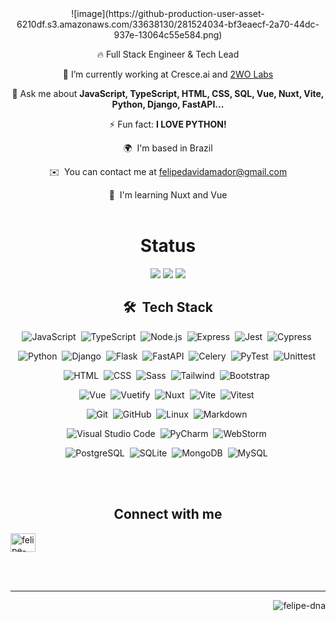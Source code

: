 <diV align="center">
 ![image](https://github-production-user-asset-6210df.s3.amazonaws.com/33638130/281524034-bf3eaecf-2a70-44dc-937e-13064c55e584.png)
  
  🔥 Full Stack Engineer & Tech Lead
  
  🔭 I’m currently working at Cresce.ai and [2WO Labs](https://github.com/2wo-Labs)
  
  💬 Ask me about **JavaScript, TypeScript, HTML, CSS, SQL, Vue, Nuxt, Vite, Python, Django, FastAPI...**
  
  ⚡ Fun fact: **I LOVE PYTHON!**
  
  🌍  I'm based in Brazil
  
  ✉️  You can contact me at [felipedavidamador@gmail.com](mailto:felipedavidamador@gmail.com)
  
  🧠  I'm learning Nuxt and Vue
  <br><br>
  
  # Status
  ![](http://github-profile-summary-cards.vercel.app/api/cards/repos-per-language?username=felipe-dna&theme=dracula)
  ![](http://github-profile-summary-cards.vercel.app/api/cards/stats?username=felipe-dna&theme=dracula)
  ![](http://github-profile-summary-cards.vercel.app/api/cards/profile-details?username=felipe-dna&theme=dracula)
  
  ## 🛠 &nbsp;Tech Stack
  ![JavaScript](https://img.shields.io/badge/-JavaScript-05122A?style=flat&logo=javascript)&nbsp;
  ![TypeScript](https://img.shields.io/badge/-TypeScript-05122A?style=flat&logo=typescript)&nbsp;
  ![Node.js](https://img.shields.io/badge/-Node.js-05122A?style=flat&logo=node.js)&nbsp;
  ![Express](https://img.shields.io/badge/-Express-05122A?style=flat&logo=express)&nbsp;
  ![Jest](https://img.shields.io/badge/-Jest-05122A?style=flat&logo=jest)&nbsp;
  ![Cypress](https://img.shields.io/badge/-Cypress-05122A?style=flat&logo=cypress)&nbsp;
  
  ![Python](https://img.shields.io/badge/-Python-05122A?style=flat&logo=python)&nbsp;
  ![Django](https://img.shields.io/badge/-Django-05122A?style=flat&logo=django)&nbsp;
  ![Flask](https://img.shields.io/badge/-Flask-05122A?style=flat&logo=flask)&nbsp;
  ![FastAPI](https://img.shields.io/badge/-FastAPI-05122A?style=flat&logo=fastapi)&nbsp;
  ![Celery](https://img.shields.io/badge/-Celery-05122A?style=flat&logo=celery)&nbsp;
  ![PyTest](https://img.shields.io/badge/-PyTest-05122A?style=flat&logo=pytest)&nbsp;
  ![Unittest](https://img.shields.io/badge/-Unittest-05122A?style=flat&logo=pytest)&nbsp;
  
  ![HTML](https://img.shields.io/badge/-HTML-05122A?style=flat&logo=HTML5)&nbsp;
  ![CSS](https://img.shields.io/badge/-CSS-05122A?style=flat&logo=CSS3&logoColor=1572B6)&nbsp;
  ![Sass](https://img.shields.io/badge/-Sass-05122A?style=flat&logo=sass)&nbsp;
  ![Tailwind](https://img.shields.io/badge/-Tailwind-05122A?style=flat&logo=tailwindcss)&nbsp;
  ![Bootstrap](https://img.shields.io/badge/-Bootstrap-05122A?style=flat&logo=bootstrap)&nbsp;
  
  ![Vue](https://img.shields.io/badge/-Vue-05122A?style=flat&logo=vue.js)&nbsp;
  ![Vuetify](https://img.shields.io/badge/-Vuetify-05122A?style=flat&logo=vuetify)&nbsp;
  ![Nuxt](https://img.shields.io/badge/-Nuxt-05122A?style=flat&logo=nuxt.js)&nbsp;
  ![Vite](https://img.shields.io/badge/-Vite-05122A?style=flat&logo=vite)&nbsp;
  ![Vitest](https://img.shields.io/badge/-Vitest-05122A?style=flat&logo=vitest)&nbsp;
  
  ![Git](https://img.shields.io/badge/-Git-05122A?style=flat&logo=git)&nbsp;
  ![GitHub](https://img.shields.io/badge/-GitHub-05122A?style=flat&logo=github)&nbsp;
  ![Linux](https://img.shields.io/badge/-Linux-05122A?style=flat&logo=linux)&nbsp;
  ![Markdown](https://img.shields.io/badge/-Markdown-05122A?style=flat&logo=markdown)&nbsp;
  
  ![Visual Studio Code](https://img.shields.io/badge/-Visual%20Studio%20Code-05122A?style=flat&logo=visual-studio-code&logoColor=007ACC)&nbsp;
  ![PyCharm](https://img.shields.io/badge/-PyCharm-05122A?style=flat&logo=pycharm&logoColor=yellow)&nbsp;
  ![WebStorm](https://img.shields.io/badge/-WebStorm-05122A?style=flat&logo=webstorm&logoColor=blue)&nbsp;
  
  ![PostgreSQL](https://img.shields.io/badge/-PostgreSQL-05122A?style=flat&logo=postgresql)&nbsp;
  ![SQLite](https://img.shields.io/badge/-SQLite-05122A?style=flat&logo=sqlite)&nbsp;
  ![MongoDB](https://img.shields.io/badge/-MongoDB-05122A?style=flat&logo=mongodb)&nbsp;
  ![MySQL](https://img.shields.io/badge/-MySQL-05122A?style=flat&logo=mysql)&nbsp;
  
  <br><br>
  
  ## Connect with me
  
  <p align="left">
  <a href="https://linkedin.com/in/felipe-dna" target="blank"><img align="center" src="https://raw.githubusercontent.com/rahuldkjain/github-profile-readme-generator/master/src/images/icons/Social/linked-in-alt.svg" alt="felipe-dna" height="30" width="40" /></a>
  </p>
  
  <br><br>
  ____
  
  <p><img align="right" src="https://github-readme-stats.vercel.app/api/top-langs?username=felipe-dna&show_icons=true&locale=en&layout=compact&theme=dracula" alt="felipe-dna" /><p>  

  

</diV>
